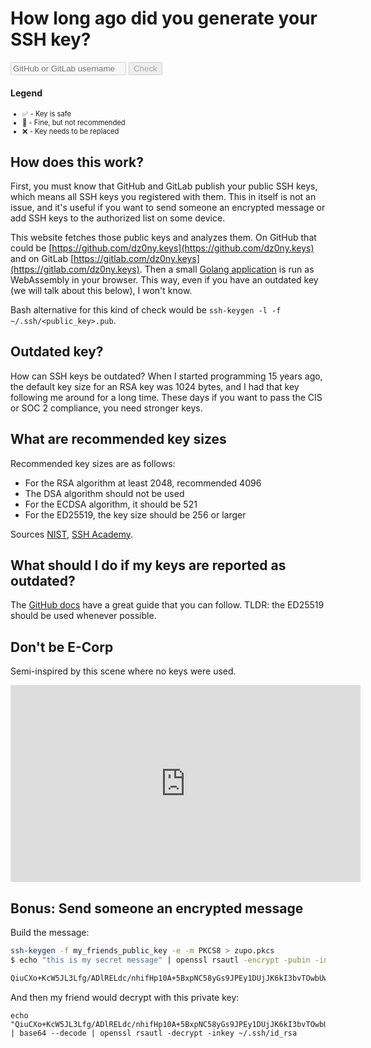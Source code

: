 # How long ago did you generate your SSH key?

<script defer data-domain="aremykeyssafe.com" src="https://plausible.io/js/plausible.js"></script>
<script src="/wasm/go.js?{{ site.time | date: '%s%N' }}"></script>

<p class="search-api">
  <input placeholder="GitHub or GitLab username" id="handle" disabled name="handle" type="text" />
  <button disabled id="check" value="Check">Check</button>
</p>
<ul id="results"></ul>
<div id="searching" style="display:none;" class="lds-ellipsis"><div></div><div></div><div></div><div></div></div>
<h4>Legend</h4>
<ul id="legend" style="font-size: 80%">
<li>✅ - Key is safe</li>
<li>🍄 - Fine, but not recommended</li>
<li>❌ - Key needs to be replaced</li>
</ul>

## How does this work?

First, you must know that GitHub and GitLab publish your public SSH keys, which means all SSH keys you registered with them. This in itself is not an issue, and it's useful if you want to send someone an encrypted message or add SSH keys to the authorized list on some device. 

This website fetches those public keys and analyzes them. On GitHub that could be [https://github.com/dz0ny.keys](https://github.com/dz0ny.keys) and on GitLab [https://gitlab.com/dz0ny.keys](https://gitlab.com/dz0ny.keys). Then a small [Golang application](https://github.com/paretosecurity/aremykeyssafe/blob/wasm/main.go) is run as WebAssembly in your browser. This way, even if you have an outdated key (we will talk about this below), I won't know.

Bash alternative for this kind of check would be `ssh-keygen -l -f ~/.ssh/<public_key>.pub`.

## Outdated key?

How can SSH keys be outdated? When I started programming 15 years ago, the default key size for an RSA key was 1024 bytes, and I had that key following me around for a long time. These days if you want to pass the CIS or SOC 2 compliance, you need stronger keys. 

## What are recommended key sizes

Recommended key sizes are as follows:

- For the RSA algorithm at least 2048, recommended 4096
- The DSA algorithm should not be used
- For the ECDSA algorithm, it should be 521
- For the ED25519, the key size should be 256 or larger

Sources [NIST](https://nvlpubs.nist.gov/nistpubs/specialpublications/nist.sp.800-57pt3r1.pdf), [SSH Academy](https://www.ssh.com/academy/ssh/keygen#choosing-an-algorithm-and-key-size).

## What should I do if my keys are reported as outdated? 

The [GitHub docs](https://docs.github.com/en/authentication/connecting-to-github-with-ssh/generating-a-new-ssh-key-and-adding-it-to-the-ssh-agent) have a great guide that you can follow. TLDR: the ED25519 should be used whenever possible.

## Don't be E-Corp

Semi-inspired by this scene where no keys were used. 

<iframe width="560" height="315" src="https://www.youtube-nocookie.com/embed/T4w6rloFpCI" title="YouTube video player" frameborder="0" allow="accelerometer; autoplay; clipboard-write; encrypted-media; gyroscope; picture-in-picture" allowfullscreen></iframe>

## Bonus: Send someone an encrypted message

Build the message:
```bash
ssh-keygen -f my_friends_public_key -e -m PKCS8 > zupo.pkcs
$ echo "this is my secret message" | openssl rsautl -encrypt -pubin -inkey zupo.pkcs | base64

QiuCXo+KcW5JL3Lfg/ADlRELdc/nhifHp10A+5BxpNC58yGs9JPEy1DUjJK6kI3bvTOwbUwMMk+LJOMh+Xy+96kn59kYoU+AU4zfl5LGVQ2qJZJuBTwZySt4HTXWZhaK/VWXE65QU6k/beS6PW3/2nq0W5sM0tINy/hinto7sNqsHZTC38xlSckge48E5UoPnCujKJV84YmykZPoXm/nGB5TvQ1kORSrsha3Q0YRgAcMFrARDrBhnVa1Yt8sXOQGMrYx8giWUeiD0CYyl97Cbdle2CdUsnC5cJCkV9f7fMdFOJseaOX+RIa06kiMiQAbtrT7xUHBZ7E6b8J56lvYeg==
```

And then my friend would decrypt with this private key:

```shell
echo "QiuCXo+KcW5JL3Lfg/ADlRELdc/nhifHp10A+5BxpNC58yGs9JPEy1DUjJK6kI3bvTOwbUwMMk+LJOMh+Xy+96kn59kYoU+AU4zfl5LGVQ2qJZJuBTwZySt4HTXWZhaK/VWXE65QU6k/beS6PW3/2nq0W5sM0tINy/hinto7sNqsHZTC38xlSckge48E5UoPnCujKJV84YmykZPoXm/nGB5TvQ1kORSrsha3Q0YRgAcMFrARDrBhnVa1Yt8sXOQGMrYx8giWUeiD0CYyl97Cbdle2CdUsnC5cJCkV9f7fMdFOJseaOX+RIa06kiMiQAbtrT7xUHBZ7E6b8J56lvYeg==" | base64 --decode | openssl rsautl -decrypt -inkey ~/.ssh/id_rsa
```

<script src="/assets/js/main.js?{{ site.time | date: '%s%N' }}"></script>

<template id="result">
<li><span id="status"></span> <a href="#" id="source"></a> key <small id="key" data-hash=""></small> with size <strong id="size"></strong></li>
</template>

<template id="no-result">
<li>No supported keys were found on <span id="source"></span>.</li>
</template>